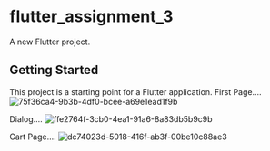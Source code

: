 # flutter_assignment_3

A new Flutter project.

## Getting Started

This project is a starting point for a Flutter application.
First Page....
![75f36ca4-9b3b-4df0-bcee-a69e1ead1f9b](https://github.com/DamnTam/flutter_assignment_3/assets/75781775/d4ed947b-4033-4faa-9009-9d9733bfabd7)

Dialog....
![ffe2764f-3cb0-4ea1-91a6-8a83db5b9c9b](https://github.com/DamnTam/flutter_assignment_3/assets/75781775/25254e08-348c-4f8c-ac7c-1c9ba730c5f3)

Cart Page....
![dc74023d-5018-416f-ab3f-00be10c88ae3](https://github.com/DamnTam/flutter_assignment_3/assets/75781775/c04d2104-112d-4a89-8fa8-544bfa94895c)
